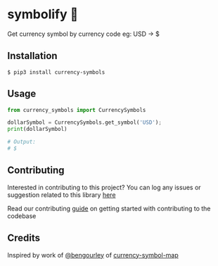 # symbolify :money_with_wings:

Get currency symbol by currency code eg: USD -> $

## Installation

```
$ pip3 install currency-symbols
```

## Usage

```python
from currency_symbols import CurrencySymbols

dollarSymbol = CurrencySymbols.get_symbol('USD');
print(dollarSymbol)

# Output:
# $
```

## Contributing

Interested in contributing to this project?
You can log any issues or suggestion related to this library [here](https://github.com/arshadkazmi42/currency-symbols/issues/new)

Read our contributing [guide](https://github.com/arshadkazmi42/currency-symbols/blob/master/CONTRIBUTING.md) on getting started with contributing to the codebase

## Credits
Inspired by work of [@bengourley](https://github.com/bengourley) of [currency-symbol-map](https://github.com/bengourley/currency-symbol-map#readme)
